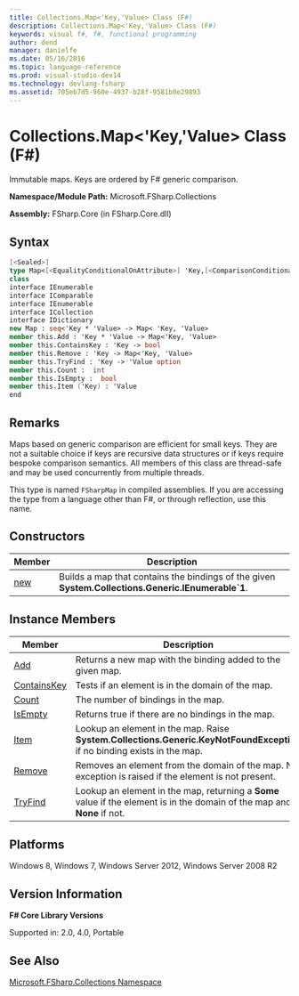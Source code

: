 ```yaml
---
title: Collections.Map<'Key,'Value> Class (F#)
description: Collections.Map<'Key,'Value> Class (F#)
keywords: visual f#, f#, functional programming
author: dend
manager: danielfe
ms.date: 05/16/2016
ms.topic: language-reference
ms.prod: visual-studio-dev14
ms.technology: devlang-fsharp
ms.assetid: 705eb7d5-960e-4937-b28f-9581b0e29893 
---
```


# Collections.Map<'Key,'Value> Class (F#)

Immutable maps. Keys are ordered by F# generic comparison.

**Namespace/Module Path:** Microsoft.FSharp.Collections

**Assembly:** FSharp.Core (in FSharp.Core.dll)

## Syntax

```fsharp
[<Sealed>]
type Map<[<EqualityConditionalOnAttribute>] 'Key,[<ComparisonConditionalOnAttribute>] [<EqualityConditionalOnAttribute>] 'Value (requires comparison)> =
class
interface IEnumerable
interface IComparable
interface IEnumerable
interface ICollection
interface IDictionary
new Map : seq<'Key * 'Value> -> Map< 'Key, 'Value>
member this.Add : 'Key * 'Value -> Map<'Key, 'Value>
member this.ContainsKey : 'Key -> bool
member this.Remove : 'Key -> Map<'Key, 'Value>
member this.TryFind : 'Key -> 'Value option
member this.Count :  int
member this.IsEmpty :  bool
member this.Item ('Key) : 'Value
end
```

## Remarks

Maps based on generic comparison are efficient for small keys. They are not a suitable choice if keys are recursive data structures or if keys require bespoke comparison semantics. All members of this class are thread-safe and may be used concurrently from multiple threads.

This type is named `FSharpMap` in compiled assemblies. If you are accessing the type from a language other than F#, or through reflection, use this name.

## Constructors

|Member|Description|
|------|-----------|
|[new](https://msdn.microsoft.com/library/90fe335c-fe3d-4a81-9c82-ff4aed80fe4c)|Builds a map that contains the bindings of the given **System.Collections.Generic.IEnumerable&#96;1**.|

## Instance Members

|Member|Description|
|------|-----------|
|[Add](https://msdn.microsoft.com/library/7126bb07-f521-421f-ae84-41e0321f4279)|Returns a new map with the binding added to the given map.|
|[ContainsKey](https://msdn.microsoft.com/library/02b7326c-f089-4b0d-8f6b-df8fd7aa2532)|Tests if an element is in the domain of the map.|
|[Count](https://msdn.microsoft.com/library/d5b0bf76-74e9-4c02-bca9-72234cbacf7d)|The number of bindings in the map.|
|[IsEmpty](https://msdn.microsoft.com/library/2a61a916-b6a4-461c-9c2e-dad736cb855b)|Returns true if there are no bindings in the map.|
|[Item](https://msdn.microsoft.com/library/3b7fee5c-edb6-437e-8810-8304d8048adc)|Lookup an element in the map. Raise **System.Collections.Generic.KeyNotFoundException** if no binding exists in the map.|
|[Remove](https://msdn.microsoft.com/library/91504235-d9ff-4117-bb40-7d0e11a84ae7)|Removes an element from the domain of the map. No exception is raised if the element is not present.|
|[TryFind](https://msdn.microsoft.com/library/a282a8bb-65aa-4bca-94e1-7d239ca12edc)|Lookup an element in the map, returning a **Some** value if the element is in the domain of the map and **None** if not.|

## Platforms

Windows 8, Windows 7, Windows Server 2012, Windows Server 2008 R2

## Version Information

**F# Core Library Versions**

Supported in: 2.0, 4.0, Portable

## See Also

[Microsoft.FSharp.Collections Namespace](Microsoft.FSharp.Collections-Namespace.md)